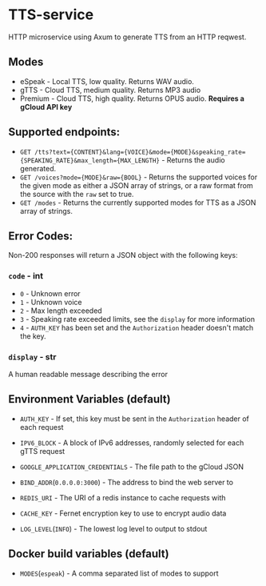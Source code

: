 # TTS-service

HTTP microservice using Axum to generate TTS from an HTTP reqwest.

## Modes
- eSpeak - Local TTS, low quality. Returns WAV audio.
- gTTS - Cloud TTS, medium quality. Returns MP3 audio
- Premium - Cloud TTS, high quality. Returns OPUS audio. **Requires a gCloud API key**

## Supported endpoints:
- `GET /tts?text={CONTENT}&lang={VOICE}&mode={MODE}&speaking_rate={SPEAKING_RATE}&max_length={MAX_LENGTH}` - Returns the audio generated.
- `GET /voices?mode={MODE}&raw={BOOL}` - Returns the supported voices for the given mode as either a JSON array of strings, or a raw format from the source with the `raw` set to true.
- `GET /modes` - Returns the currently supported modes for TTS as a JSON array of strings.

## Error Codes:
Non-200 responses will return a JSON object with the following keys:

### `code` - int
- `0` - Unknown error
- `1` - Unknown voice
- `2` - Max length exceeded
- `3` - Speaking rate exceeded limits, see the `display` for more information
- `4` - `AUTH_KEY` has been set and the `Authorization` header doesn't match the key.
### `display` - str
A human readable message describing the error

## Environment Variables (default)
- `AUTH_KEY` - If set, this key must be sent in the `Authorization` header of each request

- `IPV6_BLOCK` - A block of IPv6 addresses, randomly selected for each gTTS request

- `GOOGLE_APPLICATION_CREDENTIALS` - The file path to the gCloud JSON

- `BIND_ADDR`(`0.0.0.0:3000`) - The address to bind the web server to

- `REDIS_URI` - The URI of a redis instance to cache requests with

- `CACHE_KEY` - Fernet encryption key to use to encrypt audio data

- `LOG_LEVEL`(`INFO`) - The lowest log level to output to stdout

## Docker build variables (default)
- `MODES`(`espeak`) - A comma separated list of modes to support
